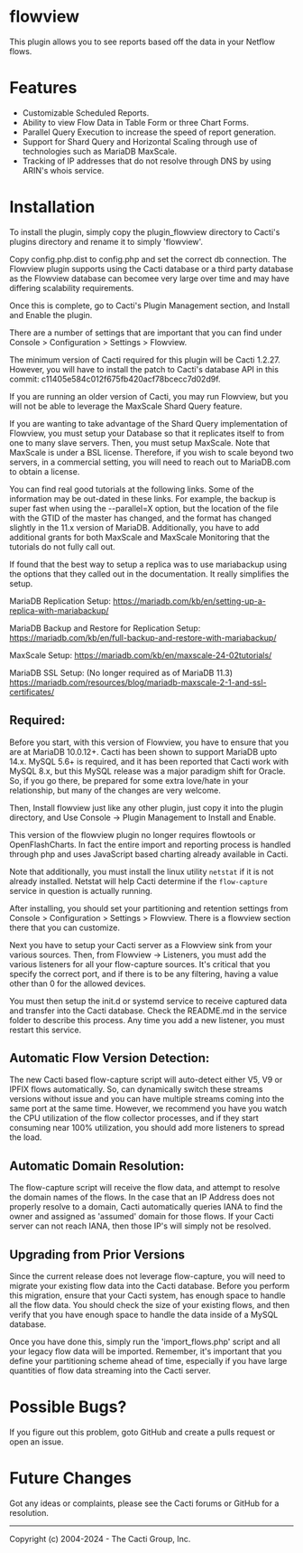 # flowview

This plugin allows you to see reports based off the data in your Netflow flows.

# Features

* Customizable Scheduled Reports.
* Ability to view Flow Data in Table Form or three Chart Forms.
* Parallel Query Execution to increase the speed of report generation.
* Support for Shard Query and Horizontal Scaling through use of technologies 
  such as MariaDB MaxScale.
* Tracking of IP addresses that do not resolve through DNS by using ARIN's
  whois service.

# Installation

To install the plugin, simply copy the plugin_flowview directory to Cacti's plugins
directory and rename it to simply 'flowview'.

Copy config.php.dist to config.php and set the correct db connection.  The
Flowview plugin supports using the Cacti database or a third party database
as the Flowview database can becomee very large over time and may have
differing scalability requirements.

Once this is complete, go to Cacti's Plugin Management section, and Install 
and Enable the plugin.

There are a number of settings that are important that you can find under
Console > Configuration > Settings > Flowview.

The minimum version of Cacti required for this plugin will be Cacti 1.2.27.
However, you will have to install the patch to Cacti's database API in this
commit: c11405e584c012f675fb420acf78bcecc7d02d9f.

If you are running an older version of Cacti, you may run Flowview, but you
will not be able to leverage the MaxScale Shard Query feature.

If you are wanting to take advantage of the Shard Query implementation of 
Flowview, you must setup your Database so that it replicates itself to
from one to many slave servers.  Then,  you must setup MaxScale.  Note that
MaxScale is under a BSL license.  Therefore, if you wish to scale beyond
two servers, in a commercial setting, you will need to reach out to MariaDB.com
to obtain a license.

You can find real good tutorials at the following links.  Some of the information
may be out-dated in these links.  For example, the backup is super fast when
using the --parallel=X option, but the location of the file with the GTID of
the master has changed, and the format has changed slightly in the 11.x version
of MariaDB.  Additionally, you have to add additional grants for both MaxScale
and MaxScale Monitoring that the tutorials do not fully call out.

If found that the best way to setup a replica was to use mariabackup using the
options that they called out in the documentation.  It really simplifies the
setup.

MariaDB Replication Setup:
https://mariadb.com/kb/en/setting-up-a-replica-with-mariabackup/

MariaDB Backup and Restore for Replication Setup:
https://mariadb.com/kb/en/full-backup-and-restore-with-mariabackup/

MaxScale Setup:
https://mariadb.com/kb/en/maxscale-24-02tutorials/

MariaDB SSL Setup: (No longer required as of MariaDB 11.3)
https://mariadb.com/resources/blog/mariadb-maxscale-2-1-and-ssl-certificates/

## Required:

Before you start, with this version of Flowview, you have to ensure that you are
at MariaDB 10.0.12+.  Cacti has been shown to support MariaDB upto 14.x. MySQL
5.6+ is required, and it has been reported that Cacti work with MySQL 8.x, but
this MySQL release was a major paradigm shift for Oracle.  So, if you go there,
be prepared for some extra love/hate in your relationship, but many of the
changes are very welcome.

Then, Install flowview just like any other plugin, just copy it into the plugin
directory, and Use Console -> Plugin Management to Install and Enable.

This version of the flowview plugin no longer requires flowtools or
OpenFlashCharts.  In fact the entire import and reporting process is handled
through php and uses JavaScript based charting already available in Cacti.

Note that additionally, you must install the linux utility `netstat` if it is
not already installed.  Netstat will help Cacti determine if the `flow-capture`
service in question is actually running.

After installing, you should set your partitioning and retention settings from
Console > Configuration > Settings > Flowview.  There is a flowview section there
that you can customize.

Next you have to setup your Cacti server as a Flowview sink from your various
sources.  Then, from Flowview -> Listeners, you must add the various listeners
for all your flow-capture sources.  It's critical that you specify the correct
port, and if there is to be any filtering, having a value other than 0 for the
allowed devices.

You must then setup the init.d or systemd service to receive captured data and
transfer into the Cacti database.  Check the README.md in the service folder to
describe this process.  Any time you add a new listener, you must restart this
service.

## Automatic Flow Version Detection:

The new Cacti based flow-capture script will auto-detect either V5, V9 or IPFIX
flows automatically.  So, can dynamically switch these streams versions without
issue and you can have multiple streams coming into the same port at the same
time.  However, we recommend you have you watch the CPU utilization of the 
flow collector processes, and if they start consuming near 100% utilization,
you should add more listeners to spread the load.

## Automatic Domain Resolution:

The flow-capture script will receive the flow data, and attempt to resolve the
domain names of the flows.  In the case that an IP Address does not properly
resolve to a domain, Cacti automatically queries IANA to find the owner and
assigned as 'assumed' domain for those flows.  If your Cacti server can not
reach IANA, then those IP's will simply not be resolved.

## Upgrading from Prior Versions

Since the current release does not leverage flow-capture, you will need to
migrate your existing flow data into the Cacti database.  Before you perform
this migration, ensure that your Cacti system, has enough space to handle all
the flow data.  You should check the size of your existing flows, and then
verify that you have enough space to handle the data inside of a MySQL database.

Once you have done this, simply run the 'import_flows.php' script and all your
legacy flow data will be imported.  Remember, it's important that you define
your partitioning scheme ahead of time, especially if you have large quantities
of flow data streaming into the Cacti server.

# Possible Bugs?

If you figure out this problem, goto GitHub and create a pulls request or open
an issue.

# Future Changes

Got any ideas or complaints, please see the Cacti forums or GitHub for a
resolution.

-----------------------------------------------
Copyright (c) 2004-2024 - The Cacti Group, Inc.
